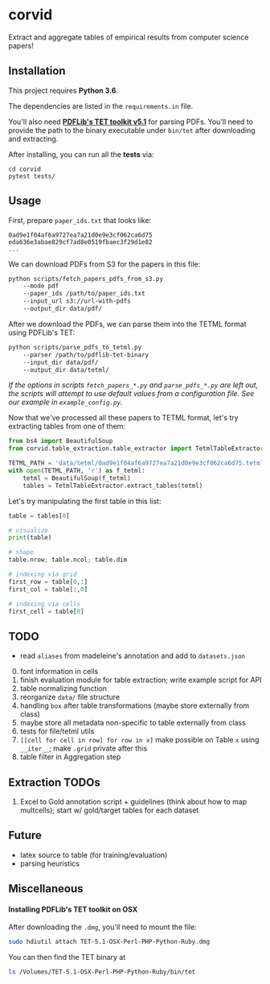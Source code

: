 # corvid

Extract and aggregate tables of empirical results from computer science papers!

## Installation

This project requires **Python 3.6**.

The dependencies are listed in the `requirements.in` file.

You'll also need **[PDFLib's TET toolkit v5.1](https://www.pdflib.com/download/tet/)** for parsing PDFs.  You'll need to provide the path to the binary executable under `bin/tet` after downloading and extracting.

After installing, you can run all the **tests** via:

```
cd corvid
pytest tests/
```

## Usage

First, prepare `paper_ids.txt` that looks like:

```
0ad9e1f04af6a9727ea7a21d0e9e3cf062ca6d75
eda636e3abae829cf7ad8e0519fbaec3f29d1e82
...
```

We can download PDFs from S3 for the papers in this file: 

```bash
python scripts/fetch_papers_pdfs_from_s3.py 
    --mode pdf 
    --paper_ids /path/to/paper_ids.txt 
    --input_url s3://url-with-pdfs
    --output_dir data/pdf/
```

After we download the PDFs, we can parse them into the TETML format using PDFLib's TET:

```bash
python scripts/parse_pdfs_to_tetml.py
    --parser /path/to/pdflib-tet-binary
    --input_dir data/pdf/
    --output_dir data/tetml/    
``` 

*If the options in scripts `fetch_papers_*.py` and `parse_pdfs_*.py` are left out, the scripts will attempt to use default values from a configuration file.  See our example in `example_config.py`.*

Now that we've processed all these papers to TETML format, let's try extracting tables from one of them:

```python
from bs4 import BeautifulSoup
from corvid.table_extraction.table_extractor import TetmlTableExtractor

TETML_PATH = 'data/tetml/0ad9e1f04af6a9727ea7a21d0e9e3cf062ca6d75.tetml'
with open(TETML_PATH, 'r') as f_tetml:
    tetml = BeautifulSoup(f_tetml)
    tables = TetmlTableExtractor.extract_tables(tetml)
```

Let's try manipulating the first table in this list:

```python
table = tables[0]

# visualize
print(table)

# shape
table.nrow; table.ncol; table.dim

# indexing via grid
first_row = table[0,:]
first_col = table[:,0]

# indexing via cells
first_cell = table[0]
```

## TODO

- read `aliases` from madeleine's annotation and add to `datasets.json`
0. font information in cells
1. finish evaluation module for table extraction; write example script for API
2. table normalizing function
3. reorganize `data/` file structure 
4. handling `box` after table transformations (maybe store externally from class)
5. maybe store all metadata non-specific to table externally from class  
6. tests for file/tetml utils
7. `[[cell for cell in row] for row in x]` make possible on Table `x` using `__iter__`; make `.grid` private after this 
8. table filter in Aggregation step 

## Extraction TODOs
1. Excel to Gold annotation script + guidelines (think about how to map multcells); start w/ gold/target tables for each dataset

## Future
- latex source to table (for training/evaluation)
- parsing heuristics


## Miscellaneous

#### Installing PDFLib's TET toolkit on OSX

After downloading the `.dmg`, you'll need to mount the file:

```bash
sudo hdiutil attach TET-5.1-OSX-Perl-PHP-Python-Ruby.dmg
```

You can then find the TET binary at

```bash
ls /Volumes/TET-5.1-OSX-Perl-PHP-Python-Ruby/bin/tet
```

